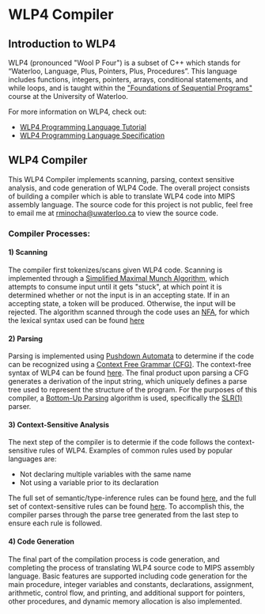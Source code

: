 # WLP4 Compiler

## Introduction to WLP4

WLP4 (pronounced "Wool P Four") is a subset of C++ which stands for “Waterloo, Language, Plus, Pointers, Plus, Procedures”. This language includes functions, integers, pointers, arrays, conditional statements, and while loops, and is taught within the ["Foundations of Sequential Programs"](https://www.student.cs.uwaterloo.ca/~cs241) course at the University of Waterloo.

For more information on WLP4, check out:
- [WLP4 Programming Language Tutorial](https://www.student.cs.uwaterloo.ca/~cs241/wlp4/WLP4tutorial.html)
- [WLP4 Programming Language Specification](https://www.student.cs.uwaterloo.ca/~cs241/wlp4/WLP4.html)

## WLP4 Compiler

This WLP4 Compiler implements scanning, parsing, context sensitive analysis, and code generation of WLP4 Code. The overall project consists of building a compiler which is able to translate WLP4 code into MIPS assembly language. The source code for this project is not public, feel free to email me at [rminocha@uwaterloo.ca](rminocha@uwaterloo.ca) to view the source code.

### Compiler Processes:

#### 1) Scanning
The compiler first tokenizes/scans given WLP4 code. Scanning is implemented through a <a href="https://en.wikipedia.org/wiki/Maximal_munch">Simplified Maximal Munch Algorithm</a>, which attempts to consume input until it gets "stuck", at which point it is determined whether or not the input is in an accepting state. If in an accepting state, a token will be produced. Otherwise, the input will be rejected. The algorithm scanned through the code uses an <a href="https://en.wikipedia.org/wiki/Nondeterministic_finite_automaton">NFA</a>, for which the lexical syntax used can be found <a href="https://student.cs.uwaterloo.ca/~cs241/wlp4/WLP4.html">here</a> 
<!-- A3 -->

#### 2) Parsing

Parsing is implemented using <a href="https://en.wikipedia.org/wiki/Pushdown_automaton">Pushdown Automata</a> to determine if the code can be recognized using a <a href="https://en.wikipedia.org/wiki/Context-free_grammar">Context Free Grammar (CFG)</a>. The context-free syntax of WLP4 can be found <a href="https://student.cs.uwaterloo.ca/~cs241/wlp4/WLP4.html">here</a>. The final product upon parsing a CFG generates a derivation of the input string, which uniquely defines a parse tree used to represent the structure of the program. For the purposes of this compiler, a <a href="https://en.wikipedia.org/wiki/Bottom-up_parsing">Bottom-Up Parsing</a> algorithm is used, specifically the <a href="https://en.wikipedia.org/wiki/Simple_LR_parser">SLR(1)</a> parser. 
<!-- A5 -->

#### 3) Context-Sensitive Analysis
The next step of the compiler is to determie if the code follows the context-sensitive rules of WLP4. Examples of common rules used by popular languages are:
- Not declaring multiple variables with the same name
- Not using a variable prior to its declaration

The full set of semantic/type-inference rules can be found <a href="https://student.cs.uwaterloo.ca/~cs241/wlp4/typerules.pdf">here</a>, and the full set of context-sensitive rules can be found <a href="https://student.cs.uwaterloo.ca/~cs241/wlp4/WLP4.html">here</a>. To accomplish this, the compiler parses through the parse tree generated from the last step to ensure each rule is followed.
<!-- A6 -->

#### 4) Code Generation
The final part of the compilation process is code generation, and completing the process of translating WLP4 source code to MIPS assembly language. Basic features are supported including code generation for the main procedure, integer variables and constants, declarations, assignment, arithmetic, control flow, and printing, and additional support for pointers, other procedures, and dynamic memory allocation is also implemented. 
<!-- A7/A8 -->
